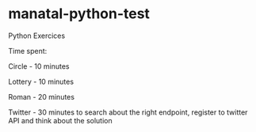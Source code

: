 # manatal-python-test
Python Exercices

Time spent:

Circle - 10 minutes

Lottery - 10 minutes

Roman - 20 minutes

Twitter - 30 minutes to search about the right endpoint, register to twitter API and think about the solution
